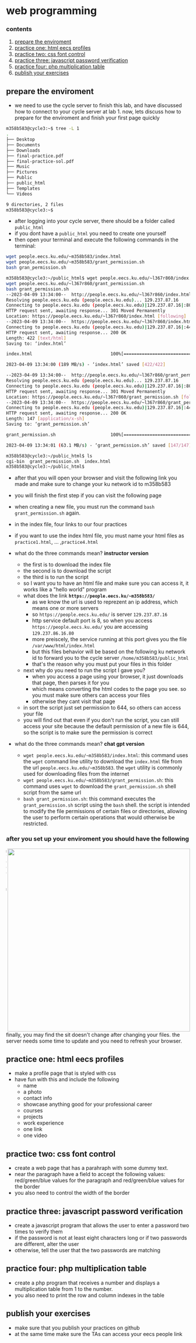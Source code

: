 #  web programming

###  contents

1.  [prepare the enviroment](#prepare-the-enviroment)
2.  [practice one:  html eecs profiles](#practice-one--html-eecs-profiles)
3.  [practice two:  css font control](#practice-two-css-font-control)
4.  [practice three:  javascript password verification](#practice-three--javascript-password-verification)
5.  [practice four:  php multiplication table](#practice-four--php-multiplication-table)
6.  [publish your exercises](#publish-your-exercises)

##  prepare the enviroment

-  we need to use the cycle server to finish this lab, and have discussed how to connect to your cycle server at lab 1.  now, lets discuss how to prepare for the enviroment and finish your first page quickly

```bash
m358b583@cycle3:~$ tree -L 1
.
├── Desktop
├── Documents
├── Downloads
├── final-practice.pdf
├── final-practice-sol.pdf
├── Music
├── Pictures
├── Public
├── public_html
├── Templates
└── Videos

9 directories, 2 files
m358b583@cycle3:~$
```

-  after logging into your cycle server, there should be a folder called `public_html`
-  if you dont have a `public_html` you need to create one yourself
-  then open your terminal and execute the following commands in the terminal:

```bash
wget people.eecs.ku.edu/~m358b583/index.html
wget people.eecs.ku.edu/~m358b583/grant_permission.sh
bash gran_permission.sh
```

```bash
m358b583@cycle3:~/public_html$ wget people.eecs.ku.edu/~l367r860/index.html
wget people.eecs.ku.edu/~l367r860/grant_permission.sh
bash grant_permission.sh
--2023-04-09 13:34:00--  http://people.eecs.ku.edu/~l367r860/index.html
Resolving people.eecs.ku.edu (people.eecs.ku.edu)... 129.237.87.16
Connecting to people.eecs.ku.edu (people.eecs.ku.edu)|129.237.87.16|:80... connected.
HTTP request sent, awaiting response... 301 Moved Permanently
Location: https://people.eecs.ku.edu/~l367r860/index.html [following]
--2023-04-09 13:34:00--  https://people.eecs.ku.edu/~l367r860/index.html
Connecting to people.eecs.ku.edu (people.eecs.ku.edu)|129.237.87.16|:443... connected.
HTTP request sent, awaiting response... 200 OK
Length: 422 [text/html]
Saving to: ‘index.html’

index.html                              100%[============================================================================>]     422  --.-KB/s    in 0s

2023-04-09 13:34:00 (189 MB/s) - ‘index.html’ saved [422/422]

--2023-04-09 13:34:00--  http://people.eecs.ku.edu/~l367r860/grant_permission.sh
Resolving people.eecs.ku.edu (people.eecs.ku.edu)... 129.237.87.16
Connecting to people.eecs.ku.edu (people.eecs.ku.edu)|129.237.87.16|:80... connected.
HTTP request sent, awaiting response... 301 Moved Permanently
Location: https://people.eecs.ku.edu/~l367r860/grant_permission.sh [following]
--2023-04-09 13:34:00--  https://people.eecs.ku.edu/~l367r860/grant_permission.sh
Connecting to people.eecs.ku.edu (people.eecs.ku.edu)|129.237.87.16|:443... connected.
HTTP request sent, awaiting response... 200 OK
Length: 147 [application/x-sh]
Saving to: ‘grant_permission.sh’

grant_permission.sh                     100%[============================================================================>]     147  --.-KB/s    in 0s

2023-04-09 13:34:01 (63.1 MB/s) - ‘grant_permission.sh’ saved [147/147]

m358b583@cycle3:~/public_html$ ls
cgi-bin  grant_permission.sh  index.html
m358b583@cycle3:~/public_html$
```

-  after that you will open your browser and visit the following link you made and make sure to change your ku network id to m358b583
-  you will finish the first step if you can visit the following page
-  when creating a new file, you must run the command `bash grant_permission.sh` again.
-  in the index file, four links to our four practices
-  if you want to use the index html file, you must name your html files as `practice1.html`, ... ,`practice4.html`

-  what do the three commands mean? **instructor version**
    -  the first is to download the index file
    -  the second is to download the script
    -  the third is to run the script
    -  so I want you to have an html file and make sure you can access it, it works like a "hello world" program
    -  what does the link **`https://people.eecs.ku/~m358b583/`**
        -  as we know the url is used to reprezent an ip address, which means one or more servers
        -  so `https://people.eecs.ku.edu/` is server `129.237.87.16`
        -  http service default port is 8, so when you access `https://people.eecs.ku.edu/` you are accessing `129.237.86.16.80`
        -  more preiscely, the service running at this port gives you the file `/var/www/html/index.html`
        -  but this files behavior will be based on the following ku network id to forward you to the cycle server `/home/m358b583/public_html` 
        -  that's the reason why you must put your files in this folder
    -  next why do you need to run the script I gave you?
        -  when you access a page using your browser, it just downloads that page, then parses it for you
        -  which means converting the html codes to the page you see.  so you must make sure others can access your files
        -  otherwise they cant visit that page
    -  in sort the script just set permission to 644, so others can access your file
    -  you will find out that even if you don't run the script, you can still access your site because the default permission of a new file is 644, so the script is to make sure the permission is correct

-  what do the three commands mean?  **chat gpt version**
    -  `wget people.eecs.ku.edu/~m358b583/index.html`:  this command uses the `wget` command line utility to download the `index.html` file from the url `people.eecs.ku.edu/~m358b583`.  the `wget` utility is commonly used for downloading files from the internet
    -  `wget people.eecs.ku.edu/~m358b583/grant_permission.sh`:  this command uses `wget` to download the `grant_permission.sh` shell script from the same url
    -  `bash grant_permission.sh`:  this command executes the `grant_permission.sh` script using the `bash` shell.  the script is intended to modify the file permissions of certain files or directories, allowing the user to perform certain operations that would otherwise be restricted.

###  after you set up your enviroment you should have the following

<img src="index-prev.png" width="500px" align="right">

```bash
m358b583@cycle3:~/public_html$ ls -al
total 20
drwxr-xr-x  3 m358b583         48 4096 Apr  9 13:40 .
drwxr-x--x 28 m358b583 m358b583_g 4096 Apr  9 13:40 ..
drwxr-xr-x  2 m358b583         48 4096 Aug 23  2017 cgi-bin
-rw-r--r--  1 m358b583 m358b583_g  147 Apr  9 13:40 grant_permission.sh
-rw-r--r--  1 m358b583 m358b583_g  422 Apr  4 11:49 index.html
m358b583@cycle3:~/public_html$
```

finally, you may find the sit doesn't change after changing your files.  the server needs some time to update and you need to refresh your browser.

##  practice one:  html eecs profiles

-  make a profile page that is styled with css
-  have fun with this and include the following
    -  name
    -  a photo
    -  contact info
    -  showcase anything good for your professional career
    -  courses
    -  projects
    -  work experience
    -  one link 
    -  one video

##  practice two:  css font control

-  create a web page that has a parahraph with some dummy text. 
-  near the paragraph have a field to accept the following values:  red/green/blue values for the paragraph and red/green/blue values for the border
-  you also need to control the width of the border

##  practice three:  javascript password verification

-  create a javascript program that allows the user to enter a password two times to verify them
-  if the password is not at least eight characters long or if two passwords are different, alter the user
-  otherwise, tell the user that the two passwords are matching

##  practice four:  php multiplication table

-  create a php program that receives a number and displays a multiplication table from 1 to the number.  
-  you also need to print the row and column indexes in the table

##  publish your exercises

-  make sure that you publish your practices on github
-  at the same time make sure the TAs can access your eecs people link

